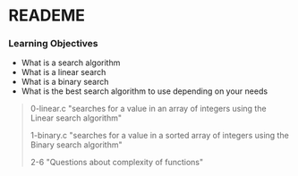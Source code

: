 #   READEME
### Learning Objectives
  - What is a search algorithm
  - What is a linear search
  - What is a binary search
  - What is the best search algorithm to use depending on your needs

  >>>
  > 0-linear.c "searches for a value in an array of integers using the Linear search algorithm"
  >
  > 1-binary.c "searches for a value in a sorted array of integers using the Binary search algorithm"
  >
  > 2-6 "Questions about complexity of functions"
  >
